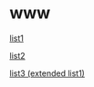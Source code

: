 # www

[list1](https://piotrekpuszczynski.github.io/www/list1/site.html)

[list2](https://piotrekpuszczynski.github.io/www/lista2/game.html)

[list3 (extended list1)](https://piotrekpuszczynski.github.io/www/lista3/index.php)